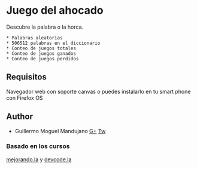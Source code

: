 # Juego del ahocado


Descubre la palabra o la horca.

	* Palabras aleatorias
	* 506512 palabras en el diccionario
	* Conteo de juegos totales
	* Conteo de juegos ganados
	* Conteo de juegos perdidos

## Requisitos

Navegador web con soporte canvas o puedes instalarlo en tu smart phone con Firefox OS

## Author

* Guillermo Moguel Mandujano [G+](https://www.google.com/+GuillermoMoguel) [Tw](https://twitter.com/chipocrudos)

### Basado en los cursos
[mejorando.la](https://cursos.mejorando.la/programacion-basica/) y [devcode.la](http://devcode.la/firefoxos/)
